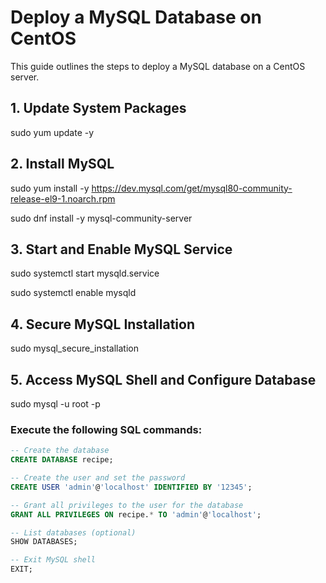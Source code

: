 # Deploy a MySQL Database on CentOS

This guide outlines the steps to deploy a MySQL database on a CentOS server.

## 1. Update System Packages

sudo yum update -y

## 2. Install MySQL

sudo yum install -y https://dev.mysql.com/get/mysql80-community-release-el9-1.noarch.rpm

sudo dnf install -y mysql-community-server 

## 3. Start and Enable MySQL Service

sudo systemctl start mysqld.service

sudo systemctl enable mysqld

## 4. Secure MySQL Installation

sudo mysql_secure_installation

## 5. Access MySQL Shell and Configure Database

sudo mysql -u root -p

### Execute the following SQL commands:

```sql
-- Create the database
CREATE DATABASE recipe;

-- Create the user and set the password
CREATE USER 'admin'@'localhost' IDENTIFIED BY '12345';

-- Grant all privileges to the user for the database
GRANT ALL PRIVILEGES ON recipe.* TO 'admin'@'localhost';

-- List databases (optional)
SHOW DATABASES;

-- Exit MySQL shell
EXIT;